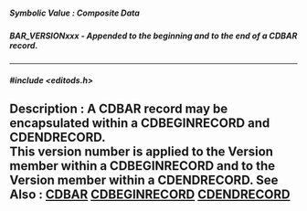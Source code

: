 ##### Symbolic Value : Composite Data
##### BAR_VERSIONxxx - Appended to the beginning and to the end of a CDBAR record.
---
##### #include <editods.h>
**Description :**
A CDBAR record may be encapsulated within a CDBEGINRECORD and CDENDRECORD.  
This version number is applied to the Version member within a CDBEGINRECORD and 
to the Version member within a CDENDRECORD.
**See Also :**
[CDBAR](D:/md_files/CDBAR.md)
[CDBEGINRECORD](D:/md_files/CDBEGINRECORD.md)
[CDENDRECORD](D:/md_files/CDENDRECORD.md)
---
